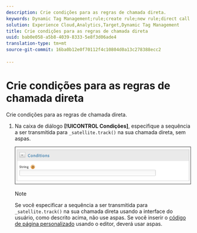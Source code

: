```yaml
---
description: Crie condições para as regras de chamada direta.
keywords: Dynamic Tag Management;rule;create rule;new rule;direct call rule
solution: Experience Cloud,Analytics,Target,Dynamic Tag Management
title: Crie condições para as regras de chamada direta
uuid: bab0e058-a5b8-4039-8333-5e8f3d06ade4
translation-type: tm+mt
source-git-commit: 16ba0b12e0f70112f4c10804d0a13c278388ecc2

---
```



# Crie condições para as regras de chamada direta

Crie condições para as regras de chamada direta.

1. Na caixa de diálogo **[!UICONTROL Condições]**, especifique a sequência a ser transmitida para `_satellite.track()` na sua chamada direta, sem aspas.

   ![](assets/conditions-direct-call.png)

   >[!NOTE]
   >
   >Se você especificar a sequência a ser transmitida para `_satellite.track()` na sua chamada direta usando a interface do usuário, como descrito acima, não use aspas. Se você inserir o [código de página personalizado](/help/implement/c-implement-with-dtm/c-aa-tool/customize-page-code.md) usando o editor, deverá usar aspas.

